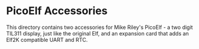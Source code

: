 # PicoElf Accessories

  This directory contains two accessories for Mike Riley's PicoElf - a two digit TIL311 display, just like the original Elf, and an expansion card that adds an Elf2K compatible UART and RTC.